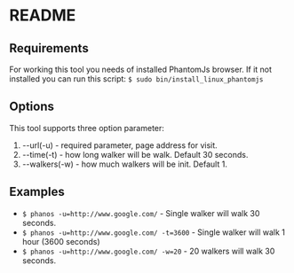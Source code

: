 README
======

Requirements
------------

For working this tool you needs of installed PhantomJs browser.
If it not installed you can run this script:
`$ sudo bin/install_linux_phantomjs`

Options
-------

This tool supports three option parameter:

1. --url(-u) - required parameter, page address for visit.
2. --time(-t) - how long walker will be walk. Default 30 seconds.
3. --walkers(-w) - how much walkers will be init. Default 1.

Examples
--------

- `$ phanos -u=http://www.google.com/` - Single walker will walk 30 seconds.
- `$ phanos -u=http://www.google.com/ -t=3600` - Single walker will walk 1 hour (3600 seconds)
- `$ phanos -u=http://www.google.com/ -w=20` - 20 walkers will walk 30 seconds.